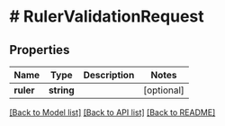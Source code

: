 # # RulerValidationRequest

## Properties

Name | Type | Description | Notes
------------ | ------------- | ------------- | -------------
**ruler** | **string** |  | [optional]

[[Back to Model list]](../../README.md#models) [[Back to API list]](../../README.md#endpoints) [[Back to README]](../../README.md)
